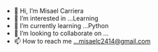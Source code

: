 - 👋 Hi, I’m Misael Carriera
- 👀 I’m interested in ...Learning
- 🌱 I’m currently learning ...Python
- 💞️ I’m looking to collaborate on ...
- 📫 How to reach me ...misaelc2414@gmail.com

<!---
RighteousHeroM/RighteousHeroM is a ✨ special ✨ repository because its `README.md` (this file) appears on your GitHub profile.
You can click the Preview link to take a look at your changes.
--->
